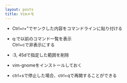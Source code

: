 ```yaml
---
layout: posts
title: Vimメモ
---
```


* Ctrl+r+"でヤンクした内容をコマンドラインに貼り付ける  

* q:で以前のコマンド一覧を表示  
Ctrl+cで非表示にする

* :3, 45dで指定した範囲を削除

* vim-gnomeをインストールしておく

* ctrl+sで停止した場合、ctrl+qで再開することができる
